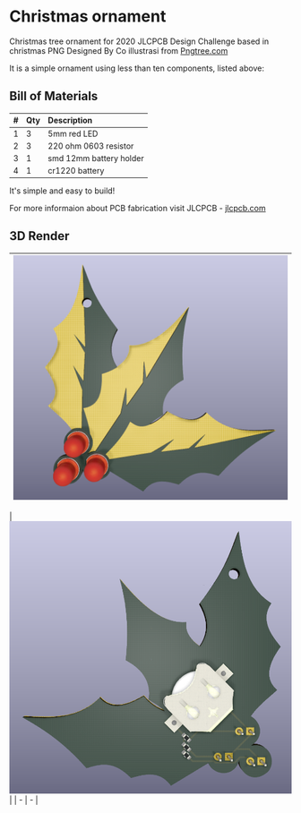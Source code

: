 # Christmas ornament

Christmas tree ornament for 2020 JLCPCB Design Challenge based in christmas PNG Designed By Co illustrasi from <a href="https://pngtree.com/">Pngtree.com</a>

It is a simple ornament using less than ten components, listed above:
## Bill of Materials ##
| # | Qty | Description |
| - | --- | :---------- | 
| 1 | 3 | 5mm red LED |
| 2 | 3 | 220 ohm 0603 resistor |
| 3 | 1 | smd 12mm battery holder |
| 4 | 1 | cr1220 battery |

It's simple and easy to build!

For more informaion about PCB fabrication visit JLCPCB - <a href="https://jlcpcb.com/">jlcpcb.com</a>

## 3D Render ##
| ![front](https://github.com/andrebla/christmasornament/blob/main/images/christmasornament_front.png) | 
| - |

| ![back](https://github.com/andrebla/christmasornament/blob/main/images/christmasornament_back.png)|
| - | - |
